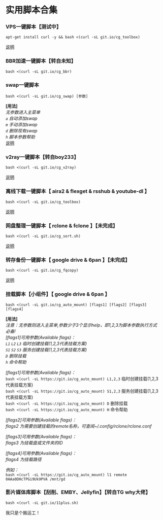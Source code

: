 # 实用脚本合集

### VPS一键脚本【测试中】
```
apt-get install curl -y && bash <(curl -sL git.io/cg_toolbox)
```
[说明]()
### BBR加速一键脚本【转自未知】
```
bash <(curl -sL git.io/cg_bbr)
```

### swap一键脚本
```
bash <(curl -sL git.io/cg_swap) [参数]
```
**[用法]**<br>
*无参数进入主菜单*<br>
*`a` 自动添加swap*<br>
*`m` 手动添加swap*<br>
*`d` 删除现有swap*<br>
*`h` 脚本参数帮助*<br>
[说明](github.com/cgkings/script-store/blob/master/Instruction/swap.md)

### v2ray一键脚本【转自boy233】
```
bash <(curl -sL git.io/cg_v2ray)
```
[说明](github.com/cgkings/v2ray/blob/master/README.md)

### 离线下载一键脚本【 aira2 & flexget & rsshub & youtube-dl 】
```
bash <(curl -sL git.io/cg_toolbox)
```
[说明]()
### 网盘整理一键脚本【 rclone & fclone 】【未完成】
```
bash <(curl -sL git.io/cg_sort.sh)
```
[说明]()
### 转存备份一键脚本【 google drive & 6pan 】【未完成】
```
bash <(curl -sL git.io/cg_fqcopy)
```
[说明]()

### 挂载脚本【小组件】【 google drive & 6pan 】
```
bash <(curl -sL git.io/cg_auto_mount) [flags1] [flags2] [flags3] [flags4]
```
**[用法]**<br>
*注意：无参数则进入主菜单,参数少于3个显示help，即1,2,3为脚本参数执行方式必备!*<br>
*[flags1]可用参数(Available flags)：*<br>
*`L1` `L2` `L3`  临时创建挂载(1,2,3代表挂载方案)*<br>
*`S1` `S2` `S3`  服务创建挂载(1,2,3代表挂载方案)*<br>
*`D`             删除挂载*<br>
*`h`             命令帮助* <br>

*[flags1]可用参数(Available flags)：*<br>
`bash <(curl -sL https://git.io/cg_auto_mount) L1,2,3` 临时创建挂载(1,2,3代表挂载方案) <br>
`bash <(curl -sL https://git.io/cg_auto_mount) S1,2,3` 服务创建挂载(1,2,3代表挂载方案) <br>
`bash <(curl -sL https://git.io/cg_auto_mount) D` 删除挂载<br>
`bash <(curl -sL https://git.io/cg_auto_mount) H` 命令帮助<br>
  
*[flags2]可用参数(Available flags)：*<br>
*flags2 为需要创建挂载的remote名称，可查阅~/.config/rclone/rclone.conf*<br>

*[flags3]可用参数(Available flags)：*<br>
*flags3 为挂载盘或文件夹的ID*<br>

*[flags4]可用参数(Available flags)：*<br>
*flags4 为挂载路径*<br>
  
*例如：*<br>
`bash <(curl -sL https://git.io/cg_auto_mount) l1 remote 0AAa0DHcTPGi9Uk9PVA /mnt/gd`

### 影片媒体库脚本【刮削、EMBY、Jellyfin】【转自TG why大佬】
```
bash <(curl -sL git.io/11plus.sh)
```

我只是个搬运工！
